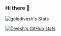 ### Hi there 👋

<!--
**goledivesh/goledivesh** is a ✨ _special_ ✨ repository because its `README.md` (this file) appears on your GitHub profile.

Here are some ideas to get you started:

- 🔭 I’m currently working on ...
- 🌱 I’m currently learning ...
- 👯 I’m looking to collaborate on ...
- 🤔 I’m looking for help with ...
- 💬 Ask me about ...
- 📫 How to reach me: ...
- 😄 Pronouns: ...
- ⚡ Fun fact: ...
-->

![goledivesh's Stats](https://github-readme-stats.vercel.app/api?username=goledivesh&theme=vue&show_icons=true&hide_border=true&count_private=true)


[![Divesh's GitHub stats](https://github-readme-stats.vercel.app/api/top-langs/?username=goledivesh&theme=buefy&layout=compact)](https://github.com/anuraghazra/github-readme-stats)
